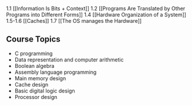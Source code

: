 1.1 [[Information Is Bits + Context]]
1.2 [[Programs Are Translated by Other Programs into Different Forms]]
1.4 [[Hardware Organization of a System]]
1.5-1.6 [[Caches]]
1.7 [[The OS manages the Hardware]]

## Course Topics
- C programming
- Data representation and computer arithmetic
- Boolean algebra
- Assembly language programming
- Main memory design
- Cache design
- Basic digital logic design
- Processor design